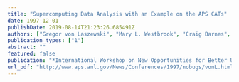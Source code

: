 ```yaml
---
title: "Supercomputing Data Analysis with an Example on the APS CATs"
date: 1997-12-01
publishDate: 2019-08-14T21:23:26.685491Z
authors: ["Gregor von Laszewski", "Mary L. Westbrook", "Craig Barnes", "Ian Foster"]
publication_types: ["1"]
abstract: ""
featured: false
publication: "*International Workshop on New Opportunities for Better User Group Software (NOBUGS)*"
url_pdf: "http://www.aps.anl.gov/News/Conferences/1997/nobugs/vonL.html"
---
```


